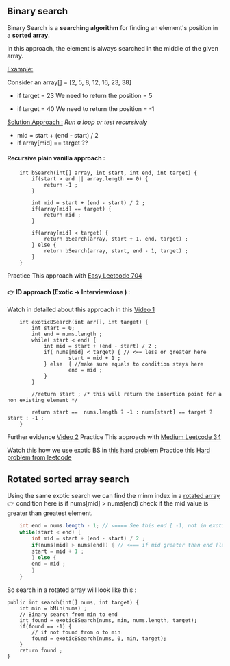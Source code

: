 ## Binary search

Binary Search is a **searching algorithm** for finding an element's position in a **sorted array**.

In this approach, the element is always searched in the middle of the given array.

<u>Example:</u>

Consider an array[] = [2, 5, 8, 12, 16, 23, 38] 
* if target = 23
We need to return the position = 5

* if target = 40
We need to return the position = -1

<u>Solution Approach :</u> 
*Run a loop or test recursively*

* mid = start + (end - start) / 2
* if array[mid] == target ??

#### Recursive plain vanilla approach :
```
	int bSearch(int[] array, int start, int end, int target) {
		if(start > end || array.length == 0) {
			return -1 ;
		}
	
		int mid = start + (end - start) / 2 ;
		if(array[mid] == target) {
			return mid ;
		}
	
		if(array[mid] < target) {
			return bSearch(array, start + 1, end, target) ;
		} else {
			return bSearch(array, start, end - 1, target) ;
		}
	}
```

Practice This approach with [Easy Leetcode 704](https://leetcode.com/problems/binary-search/)

#### &#128073; ID approach (Exotic -> Interviewdose ) :
Watch in detailed about this approach in this [Video 1](https://www.youtube.com/watch?v=I6viYY0mS6I&start=52s)

```
	int exoticBSearch(int arr[], int target) {
		int start = 0;
		int end = nums.length ;
		while( start < end) {
			int mid = start + (end - start) / 2 ;
			if( nums[mid] < target) { // <== less or greater here
					start = mid + 1 ;
			} else  { //make sure equals to condition stays here
					end = mid ;
			}
		}
			
		//return start ; /* this will return the insertion point for a non existing element */
		
		return start ==  nums.length ? -1 : nums[start] == target ? start : -1 ;
	}
```

Further evidence [Video 2](https://youtu.be/flc19LGlCDE)
Practice This approach with [Medium Leetcode 34](https://leetcode.com/problems/find-first-and-last-position-of-element-in-sorted-array/)

Watch this how we use exotic BS in [this hard problem](https://youtu.be/5PoVGnbju0Y) 
Practice this [Hard problem from leetcode](https://leetcode.com/problems/create-sorted-array-through-instructions/)

## Rotated sorted array search
Using the same exotic search we can find the minm index in a [rotated array](https://leetcode.com/problems/search-in-rotated-sorted-array)
&#128073; condition here is if nums[mid] > nums[end) check if the mid value is greater than greatest element.

```java
	int end = nums.length - 1; // <==== See this end [ -1, not in exotic search ]
	while(start < end) {
	    int mid = start + (end - start) / 2 ;
	    if(nums[mid] > nums[end]) { // <=== if mid greater than end [largest]
		start = mid + 1 ;
	    } else {
		end = mid ;
	    }
	}
```

So search in a rotated array will look like this :
```
public int search(int[] nums, int target) {
	int min = bMin(nums) ;
	// Binary search from min to end
	int found = exoticBSearch(nums, min, nums.length, target);
	if(found == -1) {
	    // if not found from o to min
	    found = exoticBSearch(nums, 0, min, target);
	}
	return found ;
}
```
